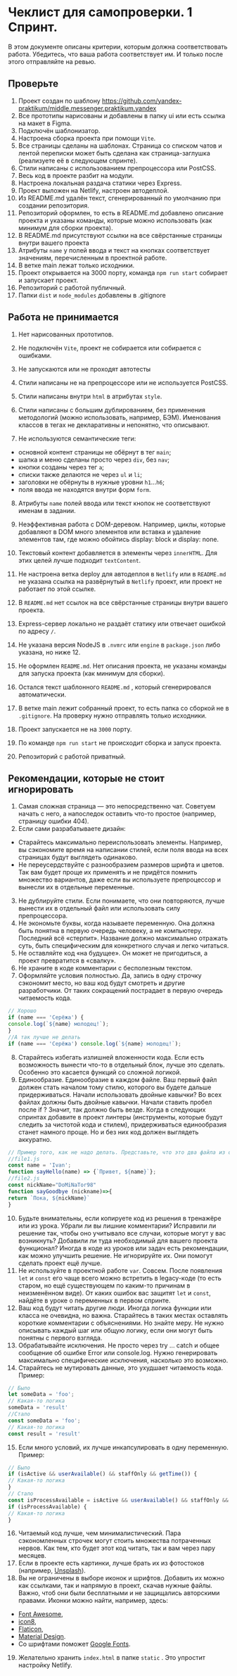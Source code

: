 # Чеклист для самопроверки. 1 Спринт.

В этом документе описаны критерии, которым должна соответствовать работа. Убедитесь, что ваша работа соответствует им. И только после этого отправляйте на ревью.

## Проверьте

1. Проект создан по шаблону https://github.com/yandex-praktikum/middle.messenger.praktikum.yandex
1. Все прототипы нарисованы и добавлены в папку ui или есть ссылка на макет в Figma.
2. Подключён шаблонизатор.
3. Настроена сборка проекта при помощи `Vite`.
4. Все страницы сделаны на шаблонах. Страница со списком чатов и лентой переписки может быть сделана как страница-заглушка (реализуете её в следующем спринте).
5. Стили написаны с использованием препроцессора или PostCSS.
6. Весь код в проекте разбит на модули.
7. Настроена локальная раздача статики через Express.
8. Проект выложен на Netlify, настроен автодеплой.
9. Из README.md удалён текст, сгенерированный по умолчанию при создании репозитория.
10. Репозиторий оформлен, то есть в README.md добавлено описание проекта и указаны команды, которые можно использовать (как минимум для сборки проекта).
11. В README.md присутствуют ссылки на все свёрстанные страницы внутри вашего проекта
12. Атрибуты `name` у полей ввода и текст на кнопках соответствует значениям, перечисленным в проектной работе.
11. В ветке main лежат только исходники.
12. Проект открывается на 3000 порту, команда `npm run start` собирает и запускает проект.
13. Репозиторий с работой публичный.
14. Папки `dist` и `node_modules` добавлены в .gitignore

## Работа не принимается

1. Нет нарисованных прототипов.

2. Не подключён `Vite`, проект не собирается или собирается с ошибками.

3. Не запускаются или не проходят автотесты

3. Стили написаны не на препроцессоре или не используется PostCSS.

4. Стили написаны внутри `html` в атрибутах `style`.

5. Стили написаны с большим дублированием, без применения методологий (можно использовать, например, БЭМ). Именования классов в тегах не декларативны и непонятно, что описывают.

6. Не используются семантические теги: 
 - основной контент страницы не обёрнут в тег `main`;
 - шапка и меню сделаны просто через `div`, без `nav`;
 - кнопки созданы через тег `a`;
 - списки также делаются не через `ul` и `li`;
 - заголовки не обёрнуты в нужные уровни `h1`...`h6`;
 - поля ввода не находятся внутри форм `form`.

8. Атрибуты `name` полей ввода или текст кнопок не соответствуют именам в задании.

8. Неэффективная работа с DOM-деревом. Например, циклы, которые добавляют в DOM много элементов или вставка и удаление элементов там, где можно обойтись display: block и display: none.

9. Текстовый контент добавляется в элементы через `innerHTML`. Для этих целей лучше подходит  `textContent`.

10. Не настроена ветка deploy для автодеплоя в `Netlify` или в `README.md` не указана ссылка на развёрнутый в `Netlify` проект, или проект не работает по этой ссылке.

11. В `README.md` нет ссылок на все свёрстанные страницы внутри вашего проекта.

11. Express-сервер локально не раздаёт статику или отвечает ошибкой по адресу `/`.

12. Не указана версия NodeJS в `.nvmrc` или `engine` в `package.json` либо указана, но ниже 12.

13. Не оформлен `README.md`. Нет описания проекта, не указаны команды для запуска проекта (как минимум для сборки).

14. Остался текст шаблонного `README.md` , который сгенерировался автоматически.

15. В ветке main лежит собранный проект, то есть папка со сборкой не в `.gitignore`. На проверку нужно отправлять только исходники.

16. Проект запускается не на `3000` порту.

17. По команде `npm run start` не происходит сборка и запуск проекта.

17. Репозиторий с работой приватный.

## Рекомендации, которые не стоит игнорировать

1. Самая сложная страница — это непосредственно чат. Советуем начать с него, а напоследок оставить что-то простое (например, страницу ошибки 404).
2. Если сами разрабатываете дизайн:
 - Старайтесь максимально переиспользовать элементы. Например, вы сэкономите время на написании стилей, если поля ввода на всех страницах будут выглядеть одинаково.
 - Не переусердствуйте с разнообразием размеров шрифта и цветов. Так вам будет проще их применять и не придётся помнить множество вариантов, даже если вы используете препроцессор и вынесли их в отдельные переменные.
3. Не дублируйте стили. Если понимаете, что они повторяются, лучше вынести их в отдельный файл или использовать силу препроцессора.
4. Не экономьте буквы, когда называете переменную. Она должна быть понятна в первую очередь человеку, а не компьютеру. Последний всё «стерпит». Название должно максимально отражать суть, быть специфическим для конкретного случая и легко читаться.
5. Не оставляйте код «на будущее». Он может не пригодиться, а проект превратится в «свалку».
6. Не храните в коде комментарии с бесполезным текстом.
7. Оформляйте условия полностью. Да, запись в одну строчку сэкономит место, но ваш код будут смотреть и другие разработчики. От таких сокращений пострадает в первую очередь читаемость кода.
```js
// Хорошо
if (name === 'Серёжа') {
console.log(`${name} молодец!`);
}
//А так лучше не делать
if (name === 'Серёжа') console.log(`${name} молодец!`);
```
8. Старайтесь избегать излишней вложенности кода. Если есть возможность вынести что-то в отдельный блок, лучше это сделать. Особенно это касается функций со сложной логикой.
9. Единообразие. Единообразие в каждом файле. Ваш первый файл должен стать началом тому стилю, которого вы будете дальше придерживаться. Начали использовать двойные кавычки? Во всех файлах должны быть двойные кавычки. Начали ставить пробел после if ? Значит, так должно быть везде. Когда в следующих спринтах добавите в проект линтеры (инструменты, которые будут следить за чистотой кода и стилем), придерживаться единообразия станет намного проще. Но и без них код должен выглядеть аккуратно.
```js
// Пример того, как не надо делать. Представьте, что это два файла из одного проекта
//file1.js
const name = 'Ivan';
function sayHello(name) => {`Привет, ${name}`};
//file2.js
const nickName="DoMiNaTor98"
function sayGoodbye (nickname)=>{
return `Пока, ${nickName}`
}
```
10. Будьте внимательны, если копируете код из решения в тренажёре или из урока. Убрали ли вы лишние комментарии? Исправили ли решение так, чтобы оно учитывало все случаи, которые могут у вас возникнуть? Добавили ли туда необходимый для вашего проекта функционал? Иногда в коде из уроков или задач есть рекомендации, как можно улучшить решение. Не игнорируйте их. Они помогут сделать проект ещё лучше.
11. Не используйте в проектной работе `var`. Совсем. После появления `let` и `const` его чаще всего можно встретить в legacy-коде (то есть старом, но ещё существующем по каким-то причинам в неизменённом виде). От каких ошибок вас защитят `let` и `const`, найдёте в уроке о переменных в первом спринте.
12. Ваш код будут читать другие люди. Иногда логика функции или класса не очевидна, но важна. Старайтесь в таких местах оставлять короткие комментарии с объяснениями. Но знайте меру. Не нужно описывать каждый шаг или общую логику, если они могут быть понятны с первого взгляда.
13. Обрабатывайте исключения. Не просто через try ... catch и общее сообщение об ошибке Error или console.log. Нужно генерировать максимально специфические исключения, насколько это возможно.
14. Старайтесь не мутировать данные, это ухудшает читаемость кода. Пример:
```js
// Было
let someData = 'foo';
// Какая-то логика
someData = 'result'
//Стало
const someData = 'foo';
// Какая-то логика
const result = 'result'
```
15. Если много условий, их лучше инкапсулировать в одну переменную. Пример:
```js
// Было
if (isActive && userAvailable() && staffOnly && getTime()) {
// Какая-то логика
}
// Стало
const isProcessAvailable = isActive && userAvailable() && staffOnly && getTime();
if (isProcessAvailable) {
// Какая-то логика
}
```
16. Читаемый код лучше, чем минималистический. Пара сэкономленных строчек могут стоить множества потраченных нервов. Как тем, кто будет этот код читать, так и вам через пару месяцев.
17. Если в проекте есть картинки, лучше брать их из фотостоков (например, [Unsplash](https://unsplash.com/)).
18. Вы не ограничены в выборе иконок и шрифтов. Добавить их можно как ссылками, так и напрямую в проект, скачав нужные файлы. Важно, чтоб они были бесплатными и не защищались авторскими правами. Иконки можно найти, например, здесь:
 - [Font Awesome](https://fontawesome.com/),
 - [icon8](https://icons8.ru/icons),
 - [Flaticon](https://www.flaticon.com/packs?order_by=2&choice=1),
 - [Material Design](https://material.io/resources/icons/?style=baseline).
 - Со шрифтами поможет [Google Fonts](https://fonts.google.com/).
19. Желательно хранить `index.html` в папке `static` . Это упростит настройку Netlify.

